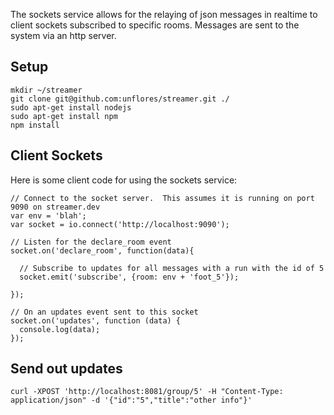 The sockets service allows for the relaying of json messages in realtime to client sockets subscribed to specific rooms.  Messages are sent to the system via an http server.

## Setup

    mkdir ~/streamer
    git clone git@github.com:unflores/streamer.git ./
    sudo apt-get install nodejs
    sudo apt-get install npm
    npm install
    
## Client Sockets

Here is some client code for using the sockets service:

    // Connect to the socket server.  This assumes it is running on port 9090 on streamer.dev
    var env = 'blah';
    var socket = io.connect('http://localhost:9090');

    // Listen for the declare_room event
    socket.on('declare_room', function(data){

      // Subscribe to updates for all messages with a run with the id of 5
      socket.emit('subscribe', {room: env + 'foot_5'});

    });

    // On an updates event sent to this socket
    socket.on('updates', function (data) {
      console.log(data);
    });
    
## Send out updates
    
    curl -XPOST 'http://localhost:8081/group/5' -H "Content-Type: application/json" -d '{"id":"5","title":"other info"}'
